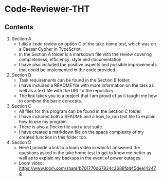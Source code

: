 # Code-Reviewer-THT

## Contents
1. Section A
   * I did a code review on option C of the take-home test, which was on a Caesar Cypher in TypeScript.
   * In the Section A folder is a markdown file with the review covering completeness, efficiency, style and documentation.
   * I have also included the positive aspects and possible improvements that could be implemented in the code provided.
1. Section B
    * Task requirements can be found in the Section B folder.
    * I have included a README file with more information on the task as well as a text file with the URL to the repository.
    * The link takes you to a project that I am proud of as it taught me how to combine the basic concepts.
1. Section C
    * All files for this program can be found in the Section C folder.
    * I have included both a README and a how_to_run text file to explain how to use my program.
    * There is also a Dockerfile and a test suite.
    * I have created a markdown file on the space complexity of my created function in this folder too.
1. Section D
    * Here I provide a link to a loom video in which I answered the questions asked in the take home test to get to know me better as well as to explain my backups in the event of power outages.
    * Loom video: https://www.loom.com/share/b701770d67834c3688fdd45dee142474
